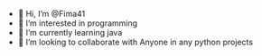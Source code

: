 - 👋 Hi, I’m @Fima41
- 👀 I’m interested in programming
- 🌱 I’m currently learning java
- 💞️ I’m looking to collaborate with Anyone in any python projects


<!---
Fima41/Fima41 is a ✨ special ✨ repository because its `README.md` (this file) appears on your GitHub profile.
You can click the Preview link to take a look at your changes.
--->
